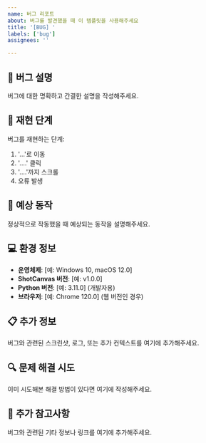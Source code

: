 ```yaml
---
name: 버그 리포트
about: 버그를 발견했을 때 이 템플릿을 사용해주세요
title: '[BUG] '
labels: ['bug']
assignees: ''

---
```


## 🐛 버그 설명
버그에 대한 명확하고 간결한 설명을 작성해주세요.

## 🔄 재현 단계
버그를 재현하는 단계:
1. '...'로 이동
2. '....' 클릭
3. '....'까지 스크롤
4. 오류 발생

## 📱 예상 동작
정상적으로 작동했을 때 예상되는 동작을 설명해주세요.

## 💻 환경 정보
 - **운영체제**: [예: Windows 10, macOS 12.0]
 - **ShotCanvas 버전**: [예: v1.0.0]
 - **Python 버전**: [예: 3.11.0] (개발자용)
 - **브라우저**: [예: Chrome 120.0] (웹 버전인 경우)

## 📋 추가 정보
버그와 관련된 스크린샷, 로그, 또는 추가 컨텍스트를 여기에 추가해주세요.

## 🔍 문제 해결 시도
이미 시도해본 해결 방법이 있다면 여기에 작성해주세요.

## 📝 추가 참고사항
버그와 관련된 기타 정보나 링크를 여기에 추가해주세요.
